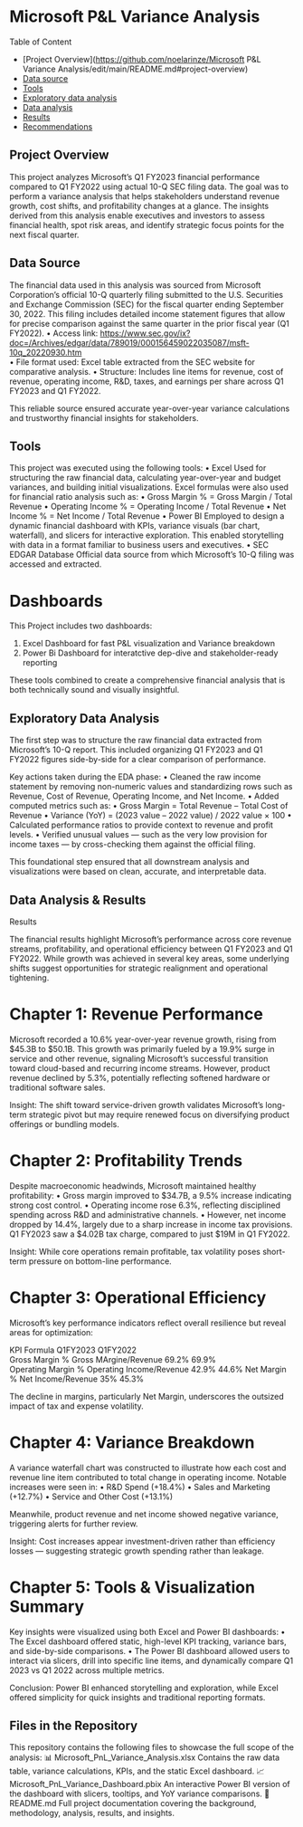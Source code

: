 # Microsoft P&L Variance Analysis

Table of Content
- [Project Overview](https://github.com/noelarinze/Microsoft P&L Variance Analysis/edit/main/README.md#project-overview) 
- [Data source](https://github.com/noelarinze/Blue-Palm-Hospitality-Metrics/edit/main/README.md#data-source)
- [Tools](https://github.com/noelarinze/Blue-Palm-Hospitality-Metrics/edit/main/README.md#tools)
- [Exploratory data analysis](https://github.com/noelarinze/Blue-Palm-Hospitality-Metrics/edit/main/README.md#exploratory-data-analysis)
- [Data analysis](https://github.com/noelarinze/Blue-Palm-Hospitality-Metrics/edit/main/README.md#data-analysis)
- [Results](https://github.com/noelarinze/Blue-Palm-Hospitality-Metrics/edit/main/README.md#results)
- [Recommendations](https://github.com/noelarinze/Blue-Palm-Hospitality-Metrics/edit/main/README.md#recommendations)

## Project Overview

This project analyzes Microsoft’s Q1 FY2023 financial performance compared to Q1 FY2022 using actual 10-Q SEC filing data. The goal was to perform a variance analysis that helps stakeholders understand revenue growth, cost shifts, and profitability changes at a glance. The insights derived from this analysis enable executives and investors to assess financial health, spot risk areas, and identify strategic focus points for the next fiscal quarter.

## Data Source

The financial data used in this analysis was sourced from Microsoft Corporation’s official 10-Q quarterly filing submitted to the U.S. Securities and Exchange Commission (SEC) for the fiscal quarter ending September 30, 2022. This filing includes detailed income statement figures that allow for precise comparison against the same quarter in the prior fiscal year (Q1 FY2022).
	•	Access link: https://www.sec.gov/ix?doc=/Archives/edgar/data/789019/000156459022035087/msft-10q_20220930.htm  
	•	File format used: Excel table extracted from the SEC website for comparative analysis.
	•	Structure: Includes line items for revenue, cost of revenue, operating income, R&D, taxes, and earnings per share across Q1 FY2023 and Q1 FY2022.

This reliable source ensured accurate year-over-year variance calculations and trustworthy financial insights for stakeholders.

## Tools

This project was executed using the following tools:
	•	Excel
Used for structuring the raw financial data, calculating year-over-year and budget variances, and building initial visualizations. Excel formulas were also used for financial ratio analysis such as:
	•	Gross Margin % = Gross Margin / Total Revenue
	•	Operating Income % = Operating Income / Total Revenue
	•	Net Income % = Net Income / Total Revenue
	•	Power BI
Employed to design a dynamic financial dashboard with KPIs, variance visuals (bar chart, waterfall), and slicers for interactive exploration. This enabled storytelling with data in a format familiar to business users and executives.
	•	SEC EDGAR Database
Official data source from which Microsoft’s 10-Q filing was accessed and extracted.

# Dashboards 
This Project includes two dashboards:
1. Excel Dashboard for fast P&L visualization and Variance breakdown
2. Power Bi Dashboard for interatctive dep-dive and stakeholder-ready reporting

These tools combined to create a comprehensive financial analysis that is both technically sound and visually insightful.

## Exploratory Data Analysis

The first step was to structure the raw financial data extracted from Microsoft’s 10-Q report. This included organizing Q1 FY2023 and Q1 FY2022 figures side-by-side for a clear comparison of performance.

Key actions taken during the EDA phase:
	•	Cleaned the raw income statement by removing non-numeric values and standardizing rows such as Revenue, Cost of Revenue, Operating Income, and Net Income.
	•	Added computed metrics such as:
	•	Gross Margin = Total Revenue – Total Cost of Revenue
	•	Variance (YoY) = (2023 value – 2022 value) / 2022 value × 100
	•	Calculated performance ratios to provide context to revenue and profit levels.
	•	Verified unusual values — such as the very low provision for income taxes — by cross-checking them against the official filing.

This foundational step ensured that all downstream analysis and visualizations were based on clean, accurate, and interpretable data.

## Data Analysis & Results

Results

The financial results highlight Microsoft’s performance across core revenue streams, profitability, and operational efficiency between Q1 FY2023 and Q1 FY2022. While growth was achieved in several key areas, some underlying shifts suggest opportunities for strategic realignment and operational tightening.

# Chapter 1: Revenue Performance

Microsoft recorded a 10.6% year-over-year revenue growth, rising from $45.3B to $50.1B. This growth was primarily fueled by a 19.9% surge in service and other revenue, signaling Microsoft’s successful transition toward cloud-based and recurring income streams. However, product revenue declined by 5.3%, potentially reflecting softened hardware or traditional software sales.

Insight: The shift toward service-driven growth validates Microsoft’s long-term strategic pivot but may require renewed focus on diversifying product offerings or bundling models.

# Chapter 2: Profitability Trends

Despite macroeconomic headwinds, Microsoft maintained healthy profitability:
	•	Gross margin improved to $34.7B, a 9.5% increase indicating strong cost control.
	•	Operating income rose 6.3%, reflecting disciplined spending across R&D and administrative channels.
	•	However, net income dropped by 14.4%, largely due to a sharp increase in income tax provisions. Q1 FY2023 saw a $4.02B tax charge, compared to just $19M in Q1 FY2022.

Insight: While core operations remain profitable, tax volatility poses short-term pressure on bottom-line performance.

# Chapter 3: Operational Efficiency

Microsoft’s key performance indicators reflect overall resilience but reveal areas for optimization:

   KPI                           Formula                            Q1FY2023        Q1FY2022         
   Gross Margin %                Gross MArgine/Revenue              69.2%           69.9%            
   Operating Margin %            Operating Income/Revenue           42.9%           44.6%
   Net Margin %                  Net Income/Revenue                 35%             45.3%

   The decline in margins, particularly Net Margin, underscores the outsized impact of tax and expense volatility.

# Chapter 4: Variance Breakdown

A variance waterfall chart was constructed to illustrate how each cost and revenue line item contributed to total change in operating income. Notable increases were seen in:
	•	R&D Spend (+18.4%)
	•	Sales and Marketing (+12.7%)
	•	Service and Other Cost (+13.1%)

Meanwhile, product revenue and net income showed negative variance, triggering alerts for further review.

Insight: Cost increases appear investment-driven rather than efficiency losses — suggesting strategic growth spending rather than leakage.

# Chapter 5: Tools & Visualization Summary

Key insights were visualized using both Excel and Power BI dashboards:
	•	The Excel dashboard offered static, high-level KPI tracking, variance bars, and side-by-side comparisons.
	•	The Power BI dashboard allowed users to interact via slicers, drill into specific line items, and dynamically compare Q1 2023 vs Q1 2022 across multiple metrics.

Conclusion: Power BI enhanced storytelling and exploration, while Excel offered simplicity for quick insights and traditional reporting formats.

## Files in the Repository

This repository contains the following files to showcase the full scope of the analysis:
📊 Microsoft_PnL_Variance_Analysis.xlsx
Contains the raw data table, variance calculations, KPIs, and the static Excel dashboard.
📈 Microsoft_PnL_Variance_Dashboard.pbix
An interactive Power BI version of the dashboard with slicers, tooltips, and YoY variance comparisons.
📝 README.md
Full project documentation covering the background, methodology, analysis, results, and insights.

